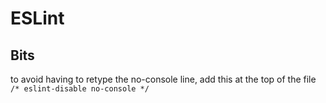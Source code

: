 # ESLint

## Bits



to avoid having to retype the no-console line, add this at the top of the file
`/* eslint-disable no-console */`

